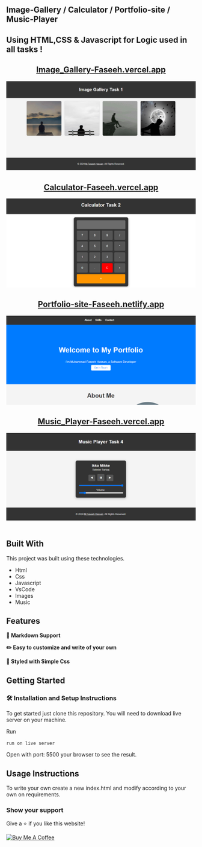 ## Image-Gallery / Calculator / Portfolio-site / Music-Player

## Using HTML,CSS & Javascript for Logic used in all tasks !

<h2 align="center">
  <a href="https://image-gallery-faseeh.vercel.app/" target="_blank">Image_Gallery-Faseeh.vercel.app</a>
</h2>
<div align="center">
  <img alt="Demo" src="./Extra/src1.PNG" />
  </div>
<h2 align="center">
  <a href="https://calculator-seven-faseeh.vercel.app/" target="_blank">Calculator-Faseeh.vercel.app</a>
</h2>
<div align="center">
  <img alt="Demo" src="./Extra/src2.PNG" />
  </div>
<h2 align="center">
  <a href="https://portfolio-site-faseeh.netlify.app/" target="_blank">Portfolio-site-Faseeh.netlify.app</a>
</h2>
<div align="center">
  <img alt="Demo" src="./Extra/src3.PNG" />
  </div>
<h2 align="center">
  <a href="https://music-player-faseeh.vercel.app/" target="_blank">Music_Player-Faseeh.vercel.app</a>
</h2>
<div align="center">
  <img alt="Demo" src="./Extra/src4.PNG" />
  </div>
<br/>

## Built With

This project was built using these technologies.

- Html
- Css
- Javascript
- VsCode
- Images
- Music


## Features

**📃 Markdown Support**

**✏️ Easy to customize and write of your own**

**🎨 Styled with Simple Css**

## Getting Started

### 🛠 Installation and Setup Instructions

To get started just clone this repository. You will need to download live server on your machine.

Run

```
run on live server
```

Open with port: 5500 your browser to see the result.

## Usage Instructions

To write your own create a new index.html and modify according to your own on requirements.

### Show your support

Give a ⭐ if you like this website!

<a href="https://www.buymeacoffee.com/faseeh41" target="_blank"><img src="https://cdn.buymeacoffee.com/buttons/v2/default-violet.png" alt="Buy Me A Coffee" height= "60px" width= "217px" ></a>
